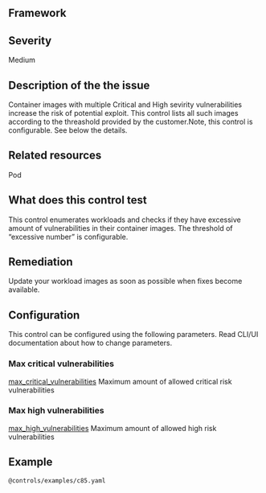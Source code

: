 ## Framework

 
## Severity
Medium

## Description of the the issue
Container images with multiple Critical and High sevirity vulnerabilities increase the risk of potential exploit. This control lists all such images according to the threashold provided by the customer.Note, this control is configurable. See below the details.
 
## Related resources
Pod
 
## What does this control test
This control enumerates workloads and checks if they have excessive amount of vulnerabilities in their container images. The threshold of “excessive number” is configurable.
 
## Remediation
Update your workload images as soon as possible when fixes become available.
 
## Configuration
 This control can be configured using the following parameters. Read CLI/UI documentation about how to change parameters.
 
### Max critical vulnerabilities
[max_critical_vulnerabilities](doc:configuration_parameter_max_critical_vulnerabilities)
Maximum amount of allowed critical risk vulnerabilities
 
### Max high vulnerabilities
[max_high_vulnerabilities](doc:configuration_parameter_max_high_vulnerabilities)
Maximum amount of allowed high risk vulnerabilities
 
## Example
```
@controls/examples/c85.yaml
```
